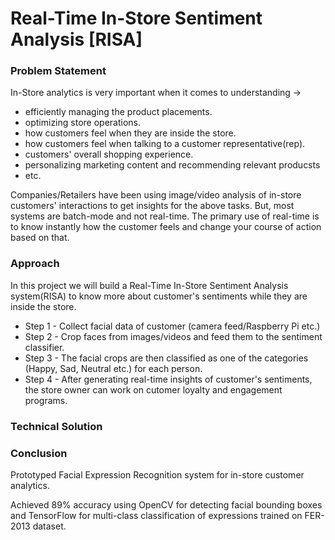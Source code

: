 
# Real-Time In-Store Sentiment Analysis [RISA]

### Problem Statement
In-Store analytics is very important when it comes to understanding ->
- efficiently managing the product placements.
- optimizing store operations.
- how customers feel when they are inside the store.
- how customers feel when talking to a customer representative(rep).
- customers' overall shopping experience.
- personalizing marketing content and recommending relevant producsts
- etc.

Companies/Retailers have been using image/video analysis of in-store customers' interactions to get insights for the above tasks. But, most systems are batch-mode and not real-time. The primary use of real-time is to know instantly how the customer feels and change your course of action based on that. 

### Approach
In this project we will build a Real-Time In-Store Sentiment Analysis system(RISA) to know more about customer's sentiments while they are inside the store. 
- Step 1 - Collect facial data of customer (camera feed/Raspberry Pi etc.)
- Step 2 - Crop faces from images/videos and feed them to the sentiment classifier.
- Step 3 - The facial crops are then classified as one of the categories (Happy, Sad, Neutral etc.) for each person.
- Step 4 - After generating real-time insights of customer's sentiments, the store owner can work on cutomer loyalty and engagement programs. 


### Technical Solution



### Conclusion


Prototyped Facial Expression Recognition system for in-store customer analytics.

Achieved 89% accuracy using OpenCV for detecting facial bounding boxes and TensorFlow for multi-class classification of expressions trained on FER-2013 dataset.

